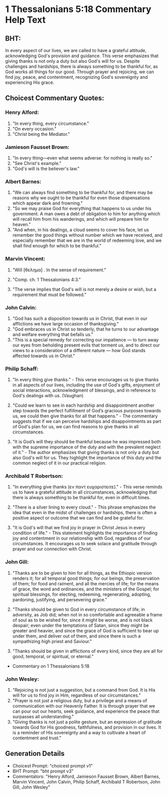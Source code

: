 # 1 Thessalonians 5:18 Commentary Help Text

## BHT:
In every aspect of our lives, we are called to have a grateful attitude, acknowledging God's provision and guidance. This verse emphasizes that giving thanks is not only a duty but also God's will for us. Despite challenges and hardships, there is always something to be thankful for, as God works all things for our good. Through prayer and rejoicing, we can find joy, peace, and contentment, recognizing God's sovereignty and experiencing His grace.

## Choicest Commentary Quotes:
### Henry Alford:
1. "In every thing, every circumstance."
2. "On every occasion."
3. "Christ being the Mediator."

### Jamieson Fausset Brown:
1. "In every thing—even what seems adverse: for nothing is really so."
2. "See Christ's example."
3. "God's will is the believer's law."

### Albert Barnes:
1. "We can always find something to be thankful for, and there may be reasons why we ought to be thankful for even those dispensations which appear dark and frowning."
2. "So we may praise God for everything that happens to us under his government. A man owes a debt of obligation to him for anything which will recall him from his wanderings, and which will prepare him for heaven."
3. "And when, in his dealings, a cloud seems to cover his face, let us remember the good things without number which we have received, and especially remember that we are in the world of redeeming love, and we shall find enough for which to be thankful."

### Marvin Vincent:
1. "Will [θελημα] . In the sense of requirement." 

2. "Comp. ch. 1 Thessalonians 4:3." 

3. "The verse implies that God's will is not merely a desire or wish, but a requirement that must be followed."

### John Calvin:
1. "God has such a disposition towards us in Christ, that even in our afflictions we have large occasion of thanksgiving."
2. "God embraces us in Christ so tenderly, that he turns to our advantage and welfare everything that befalls us."
3. "This is a special remedy for correcting our impatience — to turn away our eyes from beholding present evils that torment us, and to direct our views to a consideration of a different nature — how God stands affected towards us in Christ."

### Philip Schaff:
1. "In every thing give thanks." - This verse encourages us to give thanks in all aspects of our lives, including the use of God's gifts, enjoyment of social interactions, acknowledgment of blessings, and in reference to God's dealings with us. (Vaughan)

2. "Could we learn to see in each hardship and disappointment another step towards the perfect fulfillment of God’s gracious purposes towards us, we could then give thanks for all that happens." - The commentary suggests that if we can perceive hardships and disappointments as part of God's plan for us, we can find reasons to give thanks in all circumstances.

3. "It is God’s will they should be thankful because he was impressed both with the supreme importance of the duty and with the prevalent neglect of it." - The author emphasizes that giving thanks is not only a duty but also God's will for us. They highlight the importance of this duty and the common neglect of it in our practical religion.

### Archibald T Robertson:
1. "In everything give thanks (εν παντ ευχαριστειτε)." - This verse reminds us to have a grateful attitude in all circumstances, acknowledging that there is always something to be thankful for, even in difficult times.

2. "There is a silver lining to every cloud." - This phrase emphasizes the idea that even in the midst of challenges or hardships, there is often a positive aspect or outcome that we can find and be grateful for.

3. "It is God's will that we find joy in prayer in Christ Jesus in every condition of life." - This statement highlights the importance of finding joy and contentment in our relationship with God, regardless of our circumstances. It encourages us to seek solace and gratitude through prayer and our connection with Christ.

### John Gill:
1. "Thanks are to be given to him for all things, as the Ethiopic version renders it; for all temporal good things; for our beings, the preservation of them; for food and raiment, and all the mercies of life; for the means of grace, the word and ordinances, and the ministers of the Gospel; for spiritual blessings, for electing, redeeming, regenerating, adopting, pardoning, justifying, and persevering grace."

2. "Thanks should be given to God in every circumstance of life; in adversity, as Job did; when not in so comfortable and agreeable a frame of soul as to be wished for, since it might be worse, and is not black despair; even under the temptations of Satan, since they might be greater and heavier, and since the grace of God is sufficient to bear up under them, and deliver out of them, and since there is such a sympathizing high priest and Saviour."

3. "Thanks should be given in afflictions of every kind, since they are all for good, temporal, or spiritual, or eternal."

- Commentary on 1 Thessalonians 5:18

### John Wesley:
1. "Rejoicing is not just a suggestion, but a command from God. It is His will for us to find joy in Him, regardless of our circumstances."
2. "Prayer is not just a religious duty, but a privilege and a means of communication with our Heavenly Father. It is through prayer that we can pour out our hearts, seek guidance, and experience the peace that surpasses all understanding."
3. "Giving thanks is not just a polite gesture, but an expression of gratitude towards God for His goodness, faithfulness, and provision in our lives. It is a reminder of His sovereignty and a way to cultivate a heart of contentment and trust."


## Generation Details
- Choicest Prompt: "choicest prompt v1"
- BHT Prompt: "bht prompt v3"
- Commentators: "Henry Alford, Jamieson Fausset Brown, Albert Barnes, Marvin Vincent, John Calvin, Philip Schaff, Archibald T Robertson, John Gill, John Wesley"
